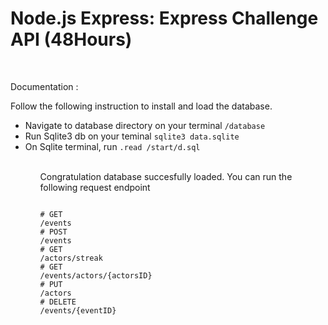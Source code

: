 # Node.js Express: Express Challenge API (48Hours) 


<p>&nbsp;</p>

<p>Documentation :</p>

<p>Follow the following instruction to install and load the database.</p>

<ul>
<li>
	Navigate to database directory on your terminal 
<code>/database</code>
</li>
<li>
 Run Sqlite3 db on your teminal
<code>sqlite3 data.sqlite</code>
<li>
 On Sqlite terminal, run 
 <code>.read /start/d.sql</code>
<ul>
<p?>&nbsp;</p>
<p>Congratulation database succesfully loaded. You can run the following request endpoint</p>

<code>
# GET 
/events</code>
<code>
# POST 
/events</code>
<code>
# GET 
/actors/streak</code>
<code>
# GET 
/events/actors/{actorsID}</code>
<code>
# PUT 
/actors</code>
<code>
# DELETE 
/events/{eventID}</code>


